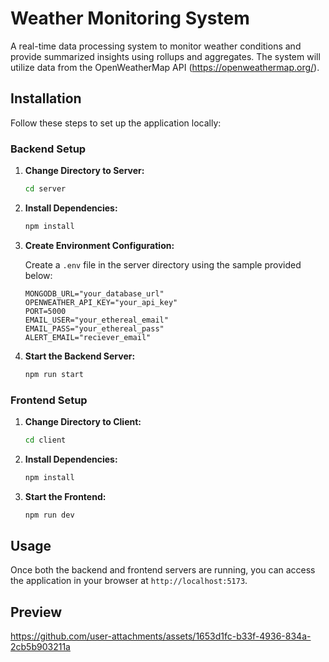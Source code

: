 # Weather Monitoring System

A real-time data processing system to monitor weather conditions and provide
summarized insights using rollups and aggregates. The system will utilize data from the
OpenWeatherMap API (https://openweathermap.org/).

## Installation

Follow these steps to set up the application locally:

### Backend Setup

1. **Change Directory to Server:**

   ```bash
   cd server
   ```

2. **Install Dependencies:**

   ```bash
   npm install
   ```

3. **Create Environment Configuration:**

   Create a `.env` file in the server directory using the sample provided below:

   ```
   MONGODB_URL="your_database_url"
   OPENWEATHER_API_KEY="your_api_key"
   PORT=5000
   EMAIL_USER="your_ethereal_email"
   EMAIL_PASS="your_ethereal_pass"
   ALERT_EMAIL="reciever_email"
   ```

4. **Start the Backend Server:**

   ```bash
   npm run start
   ```

### Frontend Setup

1. **Change Directory to Client:**

   ```bash
   cd client
   ```

2. **Install Dependencies:**

   ```bash
   npm install
   ```

3. **Start the Frontend:**

   ```bash
   npm run dev
   ```

## Usage

Once both the backend and frontend servers are running, you can access the application in your browser at `http://localhost:5173`.

## Preview

https://github.com/user-attachments/assets/1653d1fc-b33f-4936-834a-2cb5b903211a


